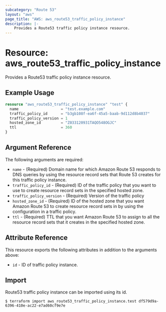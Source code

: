 ```yaml
---
subcategory: "Route 53"
layout: "aws"
page_title: "AWS: aws_route53_traffic_policy_instance"
description: |-
    Provides a Route53 traffic policy instance resource.
---
```


# Resource: aws_route53_traffic_policy_instance

Provides a Route53 traffic policy instance resource.

## Example Usage

```terraform
resource "aws_route53_traffic_policy_instance" "test" {
  name                   = "test.example.com"
  traffic_policy_id      = "b3gb108f-ea6f-45a5-baab-9d112d8b4037"
  traffic_policy_version = 1
  hosted_zone_id         = "Z033120931TAQO548OGJC"
  ttl                    = 360
}
```

## Argument Reference

The following arguments are required:

* `name` - (Required) Domain name for which Amazon Route 53 responds to DNS queries by using the resource record sets that Route 53 creates for this traffic policy instance.
* `traffic_policy_id` - (Required) ID of the traffic policy that you want to use to create resource record sets in the specified hosted zone.
* `traffic_policy_version` - (Required) Version of the traffic policy
* `hosted_zone_id` - (Required) ID of the hosted zone that you want Amazon Route 53 to create resource record sets in by using the configuration in a traffic policy.
* `ttl` - (Required) TTL that you want Amazon Route 53 to assign to all the resource record sets that it creates in the specified hosted zone.

## Attribute Reference

This resource exports the following attributes in addition to the arguments above:

* `id` - ID of traffic policy instance.

## Import

Route53 traffic policy instance can be imported using its id.

```
$ terraform import aws_route53_traffic_policy_instance.test df579d9a-6396-410e-ac22-e7ad60cf9e7e
```
